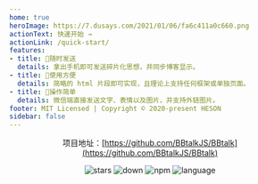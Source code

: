 ```yaml
---
home: true
heroImage: https://7.dusays.com/2021/01/06/fa6c411a0c660.png
actionText: 快速开始 →
actionLink: /quick-start/
features:
- title: 📲随时发送
  details: 拿出手机即可发送碎片化思想，并同步博客显示。
- title: 🤞使用方便
  details: 简略的 html 片段即可实现，且理论上支持任何框架或单独页面。
- title: 🎁操作简单
  details: 微信端直接发送文字、表情以及图片，并支持外链图片。
footer: MIT Licensed | Copyright © 2020-present HESON
sidebar: false
---
```

<center>

项目地址：[https://github.com/BBtalkJS/BBtalk](https://github.com/BBtalkJS/BBtalk)

![stars](https://img.shields.io/github/stars/BBtalkJS/BBtalk)
![down](https://img.shields.io/npm/dm/bbtalk.svg)
![npm](https://img.shields.io/npm/v/bbtalk.svg)
![language](https://img.shields.io/badge/language-JavaScript-red)

</center>
